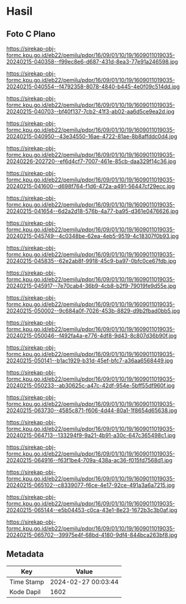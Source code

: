 # Hasil

## Foto C Plano

https://sirekap-obj-formc.kpu.go.id/eb22/pemilu/pdpr/16/09/01/10/19/1609011019035-20240215-040358--f99ec8e6-d687-431d-8ea3-77e91a246598.jpg

https://sirekap-obj-formc.kpu.go.id/eb22/pemilu/pdpr/16/09/01/10/19/1609011019035-20240215-040554--f4792358-8078-4840-b445-4e0f09c514dd.jpg

https://sirekap-obj-formc.kpu.go.id/eb22/pemilu/pdpr/16/09/01/10/19/1609011019035-20240215-040703--bf40f137-7cb2-41f3-ab02-aa6d5ce9ea2d.jpg

https://sirekap-obj-formc.kpu.go.id/eb22/pemilu/pdpr/16/09/01/10/19/1609011019035-20240215-040950--43e34550-16ae-4722-81ae-8b8affddc0d4.jpg

https://sirekap-obj-formc.kpu.go.id/eb22/pemilu/pdpr/16/09/01/10/19/1609011019035-20240226-202720--ef6d4cf7-7007-461e-85cb-daa329f14c36.jpg

https://sirekap-obj-formc.kpu.go.id/eb22/pemilu/pdpr/16/09/01/10/19/1609011019035-20240215-041600--d698f764-f1d6-472a-a491-56447cf29ecc.jpg

https://sirekap-obj-formc.kpu.go.id/eb22/pemilu/pdpr/16/09/01/10/19/1609011019035-20240215-041654--6d2a2d18-576b-4a77-ba95-d361e0476626.jpg

https://sirekap-obj-formc.kpu.go.id/eb22/pemilu/pdpr/16/09/01/10/19/1609011019035-20240215-045749--4c0348be-62ea-4eb5-9519-4c18307f0b93.jpg

https://sirekap-obj-formc.kpu.go.id/eb22/pemilu/pdpr/16/09/01/10/19/1609011019035-20240215-045835--62e2ab8f-9918-45c9-ba97-0bfc0ce67fdb.jpg

https://sirekap-obj-formc.kpu.go.id/eb22/pemilu/pdpr/16/09/01/10/19/1609011019035-20240215-045917--7e70cab4-36b9-4cb8-b2f9-79019fe9d55e.jpg

https://sirekap-obj-formc.kpu.go.id/eb22/pemilu/pdpr/16/09/01/10/19/1609011019035-20240215-050002--9c684a0f-7026-453b-8829-d9b2fbad0bb5.jpg

https://sirekap-obj-formc.kpu.go.id/eb22/pemilu/pdpr/16/09/01/10/19/1609011019035-20240215-050046--f492fa4a-e776-4df8-9d43-8c807d36b90f.jpg

https://sirekap-obj-formc.kpu.go.id/eb22/pemilu/pdpr/16/09/01/10/19/1609011019035-20240215-050141--b1ac1929-b31d-45ef-bfc7-a36aa6568449.jpg

https://sirekap-obj-formc.kpu.go.id/eb22/pemilu/pdpr/16/09/01/10/19/1609011019035-20240215-050233--ab30625c-a47c-42df-954e-5bff55df960f.jpg

https://sirekap-obj-formc.kpu.go.id/eb22/pemilu/pdpr/16/09/01/10/19/1609011019035-20240215-063730--4585c871-f606-4d44-80a1-1f8654d65638.jpg

https://sirekap-obj-formc.kpu.go.id/eb22/pemilu/pdpr/16/09/01/10/19/1609011019035-20240215-064713--133294f9-9a21-4b91-a30c-647c365498c1.jpg

https://sirekap-obj-formc.kpu.go.id/eb22/pemilu/pdpr/16/09/01/10/19/1609011019035-20240215-064916--f63f1be4-709a-438a-ac36-f015fd7568d1.jpg

https://sirekap-obj-formc.kpu.go.id/eb22/pemilu/pdpr/16/09/01/10/19/1609011019035-20240215-065102--c8339077-f6ce-4e17-92ce-491a3a6a7215.jpg

https://sirekap-obj-formc.kpu.go.id/eb22/pemilu/pdpr/16/09/01/10/19/1609011019035-20240215-065144--e5b04453-c0ca-43e1-8e23-1672b3c3b0af.jpg

https://sirekap-obj-formc.kpu.go.id/eb22/pemilu/pdpr/16/09/01/10/19/1609011019035-20240215-065702--39975e4f-68bd-4180-9df4-844bca263bf8.jpg


## Metadata

| Key        | Value               |
| ---------- | ------------------- |
| Time Stamp | 2024-02-27 00:03:44 |
| Kode Dapil | 1602                |



